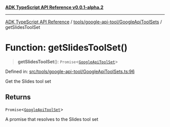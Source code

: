 [**ADK TypeScript API Reference v0.0.1-alpha.2**](../../../../README.md)

***

[ADK TypeScript API Reference](../../../../modules.md) / [tools/google-api-tool/GoogleApiToolSets](../README.md) / getSlidesToolSet

# Function: getSlidesToolSet()

> **getSlidesToolSet**(): `Promise`\<[`GoogleApiToolSet`](../../GoogleApiToolSet/classes/GoogleApiToolSet.md)\>

Defined in: [src/tools/google-api-tool/GoogleApiToolSets.ts:96](https://github.com/njraladdin/adk-typescript/blob/main/src/tools/google-api-tool/GoogleApiToolSets.ts#L96)

Get the Slides tool set

## Returns

`Promise`\<[`GoogleApiToolSet`](../../GoogleApiToolSet/classes/GoogleApiToolSet.md)\>

A promise that resolves to the Slides tool set
